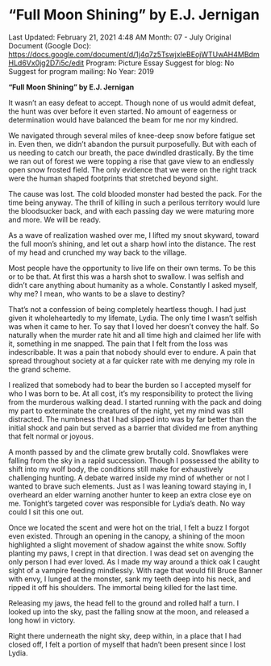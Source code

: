 # “Full Moon Shining” by E.J. Jernigan

Last Updated: February 21, 2021 4:48 AM
Month: 07 - July
Original Document (Google Doc): https://docs.google.com/document/d/1j4q7z5TswjxIeBEojWTUwAH4MBdmHLd6Vx0jg2D7i5c/edit
Program: Picture Essay
Suggest for blog: No
Suggest for program mailing: No
Year: 2019

**“Full Moon Shining” by E.J. Jernigan**

It wasn’t an easy defeat to accept. Though none of us would admit defeat, the hunt was over before it even started. No amount of eagerness or determination would have balanced the beam for me nor my kindred.

We navigated through several miles of knee-deep snow before fatigue set in. Even then, we didn’t abandon the pursuit purposefully. But with each of us needing to catch our breath, the pace dwindled drastically. By the time we ran out of forest we were topping a rise that gave view to an endlessly open snow frosted field. The only evidence that we were on the right track were the human shaped footprints that stretched beyond sight.

The cause was lost. The cold blooded monster had bested the pack. For the time being anyway. The thrill of killing in such a perilous territory would lure the bloodsucker back, and with each passing day we were maturing more and more. We will be ready.

As a wave of realization washed over me, I lifted my snout skyward, toward the full moon’s shining, and let out a sharp howl into the distance. The rest of my head and crunched my way back to the village.

Most people have the opportunity to live life on their own terms. To be this or to be that. At first this was a harsh shot to swallow. I was selfish and didn’t care anything about humanity as a whole. Constantly I asked myself, why me? I mean, who wants to be a slave to destiny?

That’s not a confession of being completely heartless though. I had just given it wholeheartedly to my lifemate, Lydia. The only time I wasn’t selfish was when it came to her. To say that I loved her doesn’t convey the half. So naturally when the murder rate hit and all time high and claimed her life with it, something in me snapped. The pain that I felt from the loss was indescribable. It was a pain that nobody should ever to endure. A pain that spread throughout society at a far quicker rate with me denying my role in the grand scheme.

I realized that somebody had to bear the burden so I accepted myself for who I was born to be. At all cost, it’s my responsibility to protect the living from the murderous walking dead. I started running with the pack and doing my part to exterminate the creatures of the night, yet my mind was still distracted. The numbness that I had slipped into was by far better than the initial shock and pain but served as a barrier that divided me from anything that felt normal or joyous.

A month passed by and the climate grew brutally cold. Snowflakes were falling from the sky in a rapid succession. Though I possessed the ability to shift into my wolf body, the conditions still make for exhaustively challenging hunting. A debate warred inside my mind of whether or not I wanted to brave such elements. Just as I was leaning toward staying in, I overheard an elder warning another hunter to keep an extra close eye on me. Tonight’s targeted cover was responsible for Lydia’s death. No way could I sit this one out.

Once we located the scent and were hot on the trial, I felt a buzz I forgot even existed. Through an opening in the canopy, a shining of the moon highlighted a slight movement of shadow against the white snow. Softly planting my paws, I crept in that direction. I was dead set on avenging the only person I had ever loved. As I made my way around a thick oak I caught sight of a vampire feeding mindlessly. With rage that would fill Bruce Banner with envy, I lunged at the monster, sank my teeth deep into his neck, and ripped it off his shoulders. The immortal being killed for the last time.

Releasing my jaws, the head fell to the ground and rolled half a turn. I looked up into the sky, past the falling snow at the moon, and released a long howl in victory.

Right there underneath the night sky, deep within, in a place that I had closed off, I felt a portion of myself that hadn’t been present since I lost Lydia.